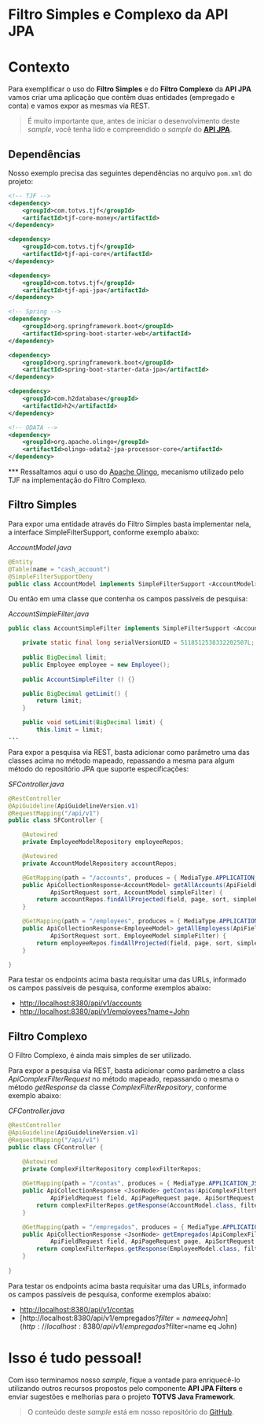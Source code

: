 # Filtro Simples e Complexo da API JPA

# Contexto

Para exemplificar o uso do __Filtro Simples__ e do __Filtro Complexo__ da __API JPA__ vamos criar uma aplicação que contêm duas entidades (empregado e conta) e vamos expor as mesmas via REST.

> É muito importante que, antes de iniciar o desenvolvimento deste _sample_, você tenha lido e compreendido o _sample_ do [__API JPA__][tjf-api-samples-jpa].


## Dependências

Nosso exemplo precisa das seguintes dependências no arquivo `pom.xml` do projeto:

```xml
<!-- TJF -->
<dependency>
	<groupId>com.totvs.tjf</groupId>
	<artifactId>tjf-core-money</artifactId>
</dependency>

<dependency>
	<groupId>com.totvs.tjf</groupId>
	<artifactId>tjf-api-core</artifactId>
</dependency>

<dependency>
	<groupId>com.totvs.tjf</groupId>
	<artifactId>tjf-api-jpa</artifactId>
</dependency>								

<!-- Spring -->
<dependency>
	<groupId>org.springframework.boot</groupId>
	<artifactId>spring-boot-starter-web</artifactId>
</dependency>

<dependency>
	<groupId>org.springframework.boot</groupId>
	<artifactId>spring-boot-starter-data-jpa</artifactId>
</dependency>

<dependency>
	<groupId>com.h2database</groupId>
	<artifactId>h2</artifactId>
</dependency>

<!-- ODATA -->
<dependency>
	<groupId>org.apache.olingo</groupId>
	<artifactId>olingo-odata2-jpa-processor-core</artifactId>
</dependency>
```

*** Ressaltamos aqui o uso do [Apache Olingo][apache-olingo], mecanismo utilizado pelo TJF na implementação do Filtro Complexo. 


## Filtro Simples

Para expor uma entidade através do Filtro Simples basta implementar nela, a interface SimpleFilterSupport, conforme exemplo abaixo: 

_AccountModel.java_

```java
@Entity
@Table(name = "cash_account")
@SimpleFilterSupportDeny
public class AccountModel implements SimpleFilterSupport <AccountModel> {
```

Ou então em uma classe que contenha os campos passíveis de pesquisa:

_AccountSimpleFilter.java_

```java
public class AccountSimpleFilter implements SimpleFilterSupport <AccountModel> {

	private static final long serialVersionUID = 5118512538332202507L;
	
	public BigDecimal limit;
	public Employee employee = new Employee();
	
	public AccountSimpleFilter () {}

	public BigDecimal getLimit() {
		return limit;
	}

	public void setLimit(BigDecimal limit) {
		this.limit = limit;
...
```

Para expor a pesquisa via REST, basta adicionar como parâmetro uma das classes acima no método mapeado, repassando a mesma para algum método do repositório JPA que suporte especificações:

_SFController.java_

```java
@RestController
@ApiGuideline(ApiGuidelineVersion.v1)
@RequestMapping("/api/v1")
public class SFController {

	@Autowired
	private EmployeeModelRepository employeeRepos;

	@Autowired
	private AccountModelRepository accountRepos;

	@GetMapping(path = "/accounts", produces = { MediaType.APPLICATION_JSON_VALUE })
	public ApiCollectionResponse<AccountModel> getAllAccounts(ApiFieldRequest field, ApiPageRequest page,
			ApiSortRequest sort, AccountModel simpleFilter) {
		return accountRepos.findAllProjected(field, page, sort, simpleFilter);
	}

	@GetMapping(path = "/employees", produces = { MediaType.APPLICATION_JSON_VALUE })
	public ApiCollectionResponse<EmployeeModel> getAllEmployess(ApiFieldRequest field, ApiPageRequest page,
			ApiSortRequest sort, EmployeeModel simpleFilter) {
		return employeeRepos.findAllProjected(field, page, sort, simpleFilter);
	}

}
```

Para testar os endpoints acima basta requisitar uma das URLs, informado os campos passíveis de pesquisa, conforme exemplos abaixo: 

- [http://localhost:8380/api/v1/accounts](http://localhost:8380/api/v1/accounts)
- [http://localhost:8380/api/v1/employees?name=John](http://localhost:8380/api/v1/employees?name=John)


## Filtro Complexo

O Filtro Complexo, é ainda mais simples de ser utilizado.

Para expor a pesquisa via REST, basta adicionar como parâmetro a class _ApiComplexFilterRequest_ no método mapeado, repassando o mesma o método _getResponse_ da classe _ComplexFilterRepository_, conforme exemplo abaixo:


_CFController.java_

```java
@RestController
@ApiGuideline(ApiGuidelineVersion.v1)
@RequestMapping("/api/v1")
public class CFController {

	@Autowired
	private ComplexFilterRepository complexFilterRepos;
	
	@GetMapping(path = "/contas", produces = { MediaType.APPLICATION_JSON_VALUE })
	public ApiCollectionResponse <JsonNode> getContas(ApiComplexFilterRequest filter,
			ApiFieldRequest field, ApiPageRequest page, ApiSortRequest sort) {
		return complexFilterRepos.getResponse(AccountModel.class, filter, field, page, sort);
	}

	@GetMapping(path = "/empregados", produces = { MediaType.APPLICATION_JSON_VALUE })
	public ApiCollectionResponse <JsonNode> getEmpregados(ApiComplexFilterRequest filter,
			ApiFieldRequest field, ApiPageRequest page, ApiSortRequest sort) {
		return complexFilterRepos.getResponse(EmployeeModel.class, filter, field, page, sort);
	}
	
}
```

Para testar os endpoints acima basta requisitar uma das URLs, informado os campos passíveis de pesquisa, conforme exemplos abaixo: 

- [http://localhost:8380/api/v1/contas](http://localhost:8380/api/v1/contas)
- [http://localhost:8380/api/v1/empregados?$filter=name eq John](http://localhost:8380/api/v1/empregados?$filter=name eq John)


# Isso é tudo pessoal!

Com isso terminamos nosso _sample_, fique a vontade para enriquecê-lo utilizando outros recursos propostos pelo componente __API JPA Filters__ e enviar sugestões e melhorias para o projeto __TOTVS Java Framework__.

> O conteúdo deste _sample_ está em nosso repositório do [GitHub][github].


[tjf-api-context-sample]: https://github.com/totvs/tjf-api-context-sample
[guia-api-totvs]: http://tdn.totvs.com/x/nDUxE
[h2]: https://www.h2database.com
[hibernate]: https://hibernate.org
[spring]: https://spring.io
[tjf-api-samples-jpa]: https://github.com/totvs/tjf-samples/tree/master/tjf-api-samples/tjf-api-jpa-sample
[apache-olingo]: https://olingo.apache.org/
[github]: https://github.com/totvs/tjf-samples/tree/master/tjf-api-samples/tjf-api-jpa-filters-sample
